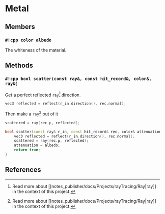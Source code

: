 # Metal

## Members

### `#!cpp color albedo`

The whiteness of the material.

## Methods

### `#!cpp bool scatter(const ray&, const hit_record&, color&, ray&)`

Get a perfect reflected `ray`[^1] direction.

```cpp
vec3 reflected = reflect(r_in.direction(), rec.normal);
```

Then make a `ray`[^1] out of it

```cpp
scattered = ray(rec.p, reflected);
```

```cpp
bool scatter(const ray& r_in, const hit_record& rec, color& attenuation, ray& scattered) const override {
	vec3 reflected = reflect(r_in.direction(), rec.normal);
	scattered = ray(rec.p, reflected);
	attenuation = albedo;
	return true;
}
```

## References

[^1]: Read more about [[notes_publisher/docs/Projects/rayTracing/Ray|ray]] in the context of this project.